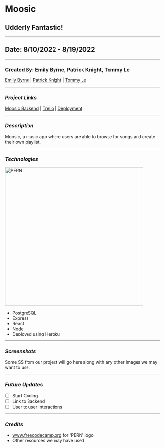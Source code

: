 # Moosic

## Udderly Fantastic!

---

## Date: 8/10/2022 - 8/19/2022

---

###  Created By: Emily Byrne, Patrick Knight, Tommy Le

[Emily Byrne](https://www.linkedin.com/in/emilybyrne3/) | [Patrick Knight](https://www.linkedin.com/in/patrick-f-knight/) | [Tommy Le](https://www.linkedin.com/in/tommyyle/)

---
### **_Project Links_**

[Moosic Backend](https://github.com/Tommy-layy/moosic_backend) | [Trello](https://trello.com/b/t17RUM3i/moosic) | [Deployment]()

---

### **_Description_**

Moosic, a music app where users are able to browse for songs and create their own playlist.

---

### **_Technologies_**

<img alt="PERN" width='450' src="https://www.freecodecamp.org/news/content/images/size/w2000/2020/03/PERN.png" />

* PostgreSQL
* Express
* React
* Node
* Deployed using Heroku

---

### **_Screenshots_**

 Some SS from our project will go here along with any other images we may want to use.

---

### **_Future Updates_**

- [ ] Start Coding
- [ ] Link to Backend
- [ ] User to user interactions

---

### **_Credits_**

* www.freecodecamp.org for 'PERN' logo
* Other resources we may have used
